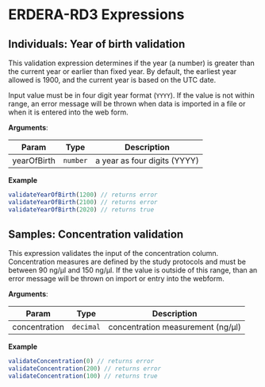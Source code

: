 # ERDERA-RD3 Expressions

## Individuals: Year of birth validation

This validation expression determines if the year (a number) is
greater than the current year or earlier than fixed year. By default,
the earliest year allowed is 1900, and the current year is based on
the UTC date.

Input value must be in four digit year format (`YYYY`). If the value
is not within range, an error message will be thrown when data is
imported in a file or when it is entered into the web form.

**Arguments**:

| Param | Type | Description |
| --- | --- | --- |
| yearOfBirth | `number` | a year as four digits (YYYY) |

**Example**  

```js
validateYearOfBirth(1200) // returns error 
validateYearOfBirth(2100) // returns error
validateYearOfBirth(2020) // returns true
```

## Samples: Concentration validation

This expression validates the input of the concentration column.
Concentration measures are defined by the study protocols and
must be between 90 ng/µl and 150 ng/µl. If the value is outside
of this range, than an error message will be thrown on import
or entry into the webform.

**Arguments**:

| Param | Type | Description |
| --- | --- | --- |
| concentration | `decimal` | concentration measurement (ng/µl) |

**Example**  

```js
validateConcentration(0) // returns error
validateConcentration(200) // returns error
validateConcentration(100) // returns true
```

